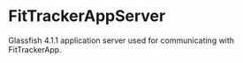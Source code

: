 # FitTrackerAppServer
  Glassfish 4.1.1 application server used for communicating with FitTrackerApp.
  
